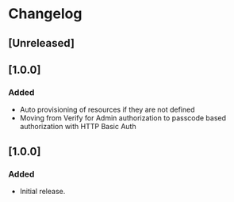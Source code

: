 # Changelog

## [Unreleased]

## [1.0.0]
### Added
- Auto provisioning of resources if they are not defined
- Moving from Verify for Admin authorization to passcode based authorization with HTTP Basic Auth

## [1.0.0]
### Added
- Initial release.

